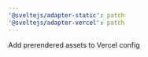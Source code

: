 ```yaml
---
'@sveltejs/adapter-static': patch
'@sveltejs/adapter-vercel': patch
---
```


Add prerendered assets to Vercel config
